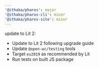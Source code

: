 ```yaml
---
'@ithaka/pharos': major
'@ithaka/pharos-cli': minor
'@ithaka/pharos-site': minor
---
```


update to Lit 2:

* Update to Lit 2 following upgrade guide
* Update `@open-wc/testing` tools
* Target `es2019` as recommended by Lit
* Run tests on built JS package
